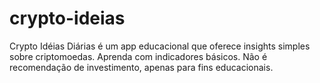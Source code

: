# crypto-ideias
Crypto Idéias Diárias é um app educacional que oferece insights simples sobre criptomoedas. Aprenda com indicadores básicos. Não é recomendação de investimento, apenas para fins educacionais.
